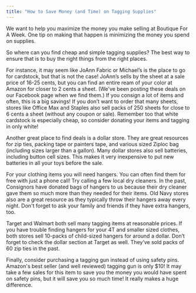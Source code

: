 ```yaml
---
title: "How to Save Money (and Time) on Tagging Supplies"
---
```


We want to help you maximize the money you make selling at Boutique For A Week. One tip on making that happen is minimizing the money you spend on supplies.

So where can you find cheap and simple tagging supplies? The best way to ensure that is to buy the right things from the right places.

For instance, it may seem like JoAnn Fabric or Michael’s is the place to go for cardstock, but that is not the case! JoAnn’s sells by the sheet at a sale price of 16-25 cents, but you can find an entire ream of your color at Amazon for closer to 2 cents a sheet. (We've been posting these deals on our Facebook page when we find them.) If you consign a lot of items and often, this is a big savings! If you don’t want to order that many sheets, stores like Office Max and Staples also sell packs of 250 sheets for close to 6 cents a sheet (without any coupon or sale). Remember too that white cardstock is especially cheap, so consider donating your items and tagging in only white!

Another great place to find deals is a dollar store. They are great resources for zip ties, packing tape or painters tape, and various sized Ziploc bag (including sizes larger than a gallon). Many dollar stores also sell batteries, including button cell sizes. This makes it very inexpensive to put new batteries in all your toys before the sale.

For your clothing items you will need hangers. You can often find them for free with just a phone call! Try calling a few local dry cleaners. In the past, Consignors have donated bags of hangers to us because their dry cleaner gave them so much more than they needed for their items. Old Navy stores also are a great resource as they typically throw their hangers away every night. Don't forget to ask your family and friends if they have extra hangers, too.

Target and Walmart both sell many tagging items at reasonable prices. If you have trouble finding hangers for your 4T and smaller sized clothes, both stores sell 10-packs of child-sized hangers for around a dollar. Don’t forget to check the dollar section at Target as well. They’ve sold packs of 60 zip ties in the past.

Finally, consider purchasing a tagging gun instead of using safety pins. Amazon's best seller (and well reviewed) tagging gun is only $10! It may take a few sales for this item to save you the money you would have spent on safety pins, but it will save you so much time! It really makes a huge difference.
